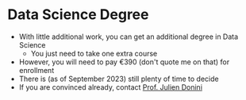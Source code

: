 # Data Science Degree

* With little additional work, you can get an additional degree in Data Science
  * You just need to take one extra course
* However, you will need to pay €390 (don't quote me on that) for enrollment
* There is (as of September 2023) still plenty of time to decide
* If you are convinced already, contact [Prof. Julien Donini](https://imapp.eu/teacher/prof-julien-donini/)
